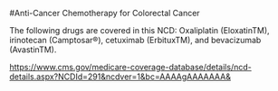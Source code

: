 #Anti-Cancer Chemotherapy for Colorectal Cancer

The following drugs are covered in this NCD:
Oxaliplatin (EloxatinTM), irinotecan (Camptosar®), cetuximab (ErbituxTM), and bevacizumab (AvastinTM).

https://www.cms.gov/medicare-coverage-database/details/ncd-details.aspx?NCDId=291&ncdver=1&bc=AAAAgAAAAAAA&
